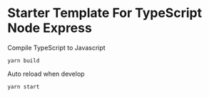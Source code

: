 # Starter Template For TypeScript Node Express

Compile TypeScript to Javascript
```
yarn build
```
Auto reload when develop
```
yarn start
```